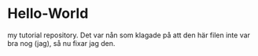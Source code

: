 # Hello-World
my tutorial repository.
Det var nån som klagade på att den här filen inte var bra nog (jag), så nu fixar jag den.

